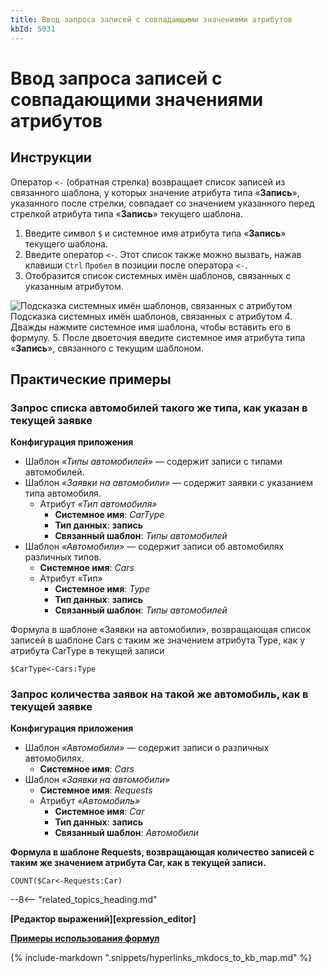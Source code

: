 ```yaml
---
title: Ввод запроса записей с совпадающими значениями атрибутов
kbId: 5031
---
```


# Ввод запроса записей с совпадающими значениями атрибутов

## Инструкции

Оператор `<-` (обратная стрелка) возвращает список записей из связанного шаблона, у которых значение атрибута типа «**Запись**», указанного после стрелки, совпадает со значением указанного перед стрелкой атрибута типа «**Запись**» текущего шаблона.

1. Введите символ `$` и системное имя атрибута типа «**Запись**» текущего шаблона.
2. Введите оператор `<-`. Этот список также можно вызвать, нажав клавиши `Ctrl` `Пробел` в позиции после оператора `<-`.
3. Отобразится список системных имён шаблонов, связанных с указанным атрибутом.
![Подсказка системных имён шаблонов, связанных с атрибутом](https://kb.comindware.ru/assets/formula_editor_templates_linked_with_attribute_autocomplete.png)
Подсказка системных имён шаблонов, связанных с атрибутом
4. Дважды нажмите системное имя шаблона, чтобы вставить его в формулу.
5. После двоеточия введите системное имя атрибута типа «**Запись**», связанного с текущим шаблоном.

## Практические примеры

### Запрос списка автомобилей такого же типа, как указан в текущей заявке

**Конфигурация приложения**

- Шаблон *«Типы автомобилей»* — содержит записи с типами автомобилей.
- Шаблон *«Заявки на автомобили»* — содержит заявки с указанием типа автомобиля.
    - Атрибут *«Тип автомобиля»*
        - **Системное имя**: *CarType*
        - **Тип данных**: **запись**
        - **Связанный шаблон**: *Типы автомобилей*
- Шаблон *«Автомобили»* — содержит записи об автомобилях различных типов.
    - **Системное имя**: *Cars*
    - Атрибут «Тип»
        - **Системное имя**: *Type*
        - **Тип данных**: **запись**
        - **Связанный шаблон**: *Типы автомобилей*

Формула в шаблоне «Заявки на автомобили», возвращающая список записей в шаблоне Cars с таким же значением атрибута Type, как у атрибута CarType в текущей записи

```
$CarType<-Cars:Type
```

### Запрос количества заявок на такой же автомобиль, как в текущей заявке

**Конфигурация приложения**

- Шаблон *«Автомобили»* — содержит записи о различных автомобилях.
    - **Системное имя**: *Cars*
- Шаблон *«Заявки на автомобили»*
    - **Системное имя**: *Requests*
    - Атрибут *«Автомобиль»*
        - **Системное имя**: *Car*
        - **Тип данных**: **запись**
        - **Связанный шаблон**: *Автомобили*

**Формула в шаблоне Requests, возвращающая количество записей с таким же значением атрибута Car, как в текущей записи.**

```
COUNT($Car<-Requests:Car)
```

--8<-- "related_topics_heading.md"

**[Редактор выражений][expression_editor]**

**[Примеры использования формул](https://kb.comindware.ru/category.php?id=880)**

{% include-markdown ".snippets/hyperlinks_mkdocs_to_kb_map.md" %}
